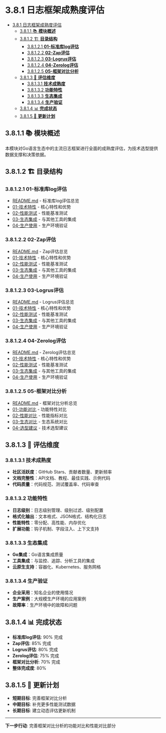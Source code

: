 # 3.8.1 日志框架成熟度评估

<!-- TOC START -->
- [3.8.1 日志框架成熟度评估](#381-日志框架成熟度评估)
  - [3.8.1.1 📚 **模块概述**](#3811--模块概述)
  - [3.8.1.2 🏗️ **目录结构**](#3812-️-目录结构)
    - [3.8.1.2.1 **01-标准库log评估**](#38121-01-标准库log评估)
    - [3.8.1.2.2 **02-Zap评估**](#38122-02-zap评估)
    - [3.8.1.2.3 **03-Logrus评估**](#38123-03-logrus评估)
    - [3.8.1.2.4 **04-Zerolog评估**](#38124-04-zerolog评估)
    - [3.8.1.2.5 **05-框架对比分析**](#38125-05-框架对比分析)
  - [3.8.1.3 🎯 **评估维度**](#3813--评估维度)
    - [3.8.1.3.1 **技术成熟度**](#38131-技术成熟度)
    - [3.8.1.3.2 **功能特性**](#38132-功能特性)
    - [3.8.1.3.3 **生态集成**](#38133-生态集成)
    - [3.8.1.3.4 **生产验证**](#38134-生产验证)
  - [3.8.1.4 📊 **完成状态**](#3814--完成状态)
  - [3.8.1.5 🔄 **更新计划**](#3815--更新计划)
<!-- TOC END -->

## 3.8.1.1 📚 **模块概述**

本模块对Go语言生态中的主流日志框架进行全面的成熟度评估，为技术选型提供数据支撑和决策依据。

## 3.8.1.2 🏗️ **目录结构**

### 3.8.1.2.1 **01-标准库log评估**

- [README.md](01-标准库log评估/README.md) - 标准库log评估总览
- [01-技术特性](01-标准库log评估/01-技术特性/) - 核心特性和优势
- [02-性能测试](01-标准库log评估/02-性能测试/) - 性能基准测试
- [03-生态集成](01-标准库log评估/03-生态集成/) - 与其他工具的集成
- [04-生产使用](01-标准库log评估/04-生产使用/) - 生产环境验证

### 3.8.1.2.2 **02-Zap评估**

- [README.md](02-Zap评估/README.md) - Zap评估总览
- [01-技术特性](02-Zap评估/01-技术特性/) - 核心特性和优势
- [02-性能测试](02-Zap评估/02-性能测试/) - 性能基准测试
- [03-生态集成](02-Zap评估/03-生态集成/) - 与其他工具的集成
- [04-生产使用](02-Zap评估/04-生产使用/) - 生产环境验证

### 3.8.1.2.3 **03-Logrus评估**

- [README.md](03-Logrus评估/README.md) - Logrus评估总览
- [01-技术特性](03-Logrus评估/01-技术特性/) - 核心特性和优势
- [02-性能测试](03-Logrus评估/02-性能测试/) - 性能基准测试
- [03-生态集成](03-Logrus评估/03-生态集成/) - 与其他工具的集成
- [04-生产使用](03-Logrus评估/04-生产使用/) - 生产环境验证

### 3.8.1.2.4 **04-Zerolog评估**

- [README.md](04-Zerolog评估/README.md) - Zerolog评估总览
- [01-技术特性](04-Zerolog评估/01-技术特性/) - 核心特性和优势
- [02-性能测试](04-Zerolog评估/02-性能测试/) - 性能基准测试
- [03-生态集成](04-Zerolog评估/03-生态集成/) - 与其他工具的集成
- [04-生产使用](04-Zerolog评估/04-生产使用/) - 生产环境验证

### 3.8.1.2.5 **05-框架对比分析**

- [README.md](05-框架对比分析/README.md) - 框架对比分析总览
- [01-功能对比](05-框架对比分析/01-功能对比/) - 功能特性对比
- [02-性能对比](05-框架对比分析/02-性能对比/) - 性能指标对比
- [03-生态对比](05-框架对比分析/03-生态对比/) - 生态系统对比
- [04-选型建议](05-框架对比分析/04-选型建议/) - 技术选型建议

## 3.8.1.3 🎯 **评估维度**

### 3.8.1.3.1 **技术成熟度**

- **社区活跃度**：GitHub Stars、贡献者数量、更新频率
- **文档完整性**：API文档、教程、最佳实践、示例代码
- **代码质量**：代码规范、测试覆盖率、代码审查

### 3.8.1.3.2 **功能特性**

- **日志级别**：日志级别管理、级别过滤、级别配置
- **格式化输出**：文本格式、JSON格式、结构化日志
- **性能特性**：零分配、高性能、内存优化
- **扩展功能**：钩子机制、字段注入、上下文支持

### 3.8.1.3.3 **生态集成**

- **Go集成**：Go语言集成质量
- **工具集成**：与监控、追踪、分析工具的集成
- **云原生支持**：容器化、Kubernetes、服务网格

### 3.8.1.3.4 **生产验证**

- **企业采用**：知名企业的使用情况
- **生产案例**：大规模生产环境的应用案例
- **故障率**：生产环境中的故障和问题

## 3.8.1.4 📊 **完成状态**

- **标准库log评估**: 90% 完成
- **Zap评估**: 85% 完成
- **Logrus评估**: 80% 完成
- **Zerolog评估**: 75% 完成
- **框架对比分析**: 70% 完成
- **整体完成度**: 80%

## 3.8.1.5 🔄 **更新计划**

- **短期目标**: 完善框架对比分析
- **中期目标**: 补充更多性能测试数据
- **长期目标**: 建立动态评估更新机制

---

**下一步行动**: 完善框架对比分析的功能对比和性能对比部分
